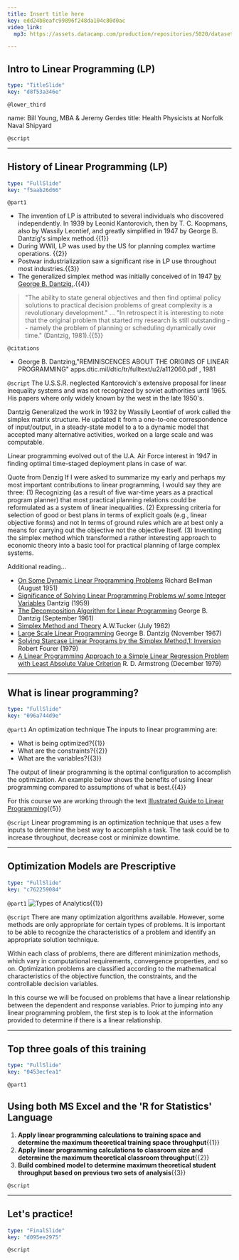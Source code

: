 ```yaml
---
title: Insert title here
key: edd24b8eafc99896f248da104c80d0ac
video_link:
  mp3: https://assets.datacamp.com/production/repositories/5020/datasets/be5197ecebed0705d03427f9d8425a5299ed99eb/Du_gamla_du_fria.mp3

---
```

## Intro to Linear Programming (LP)

```yaml
type: "TitleSlide"
key: "d8f53a346e"
```

`@lower_third`

name: Bill Young, MBA & Jeremy Gerdes
title: Health Physicists at Norfolk Naval Shipyard


`@script`



---
## History of Linear Programming (LP)

```yaml
type: "FullSlide"
key: "f5aab26d66"
```

`@part1`
- The invention of LP is attributed to several individuals who discovered independently. In 1939 by Leonid Kantorovich, then by T. C. Koopmans, also by Wassily Leontief, and greatly simplified in 1947 by George B. Dantzig's simplex method.{{1}}
- During WWII, LP was used by the US for planning complex wartime operations. {{2}}
- Postwar industrialization saw a significant rise in LP use throughout most industries.{{3}}
- The generalized simplex method was initially conceived of in 1947 [by George B. Dantzig.](https://apps.dtic.mil/dtic/tr/fulltext/u2/a112060.pdf).{{4}}
> "The ability to state general objectives and then find optimal policy solutions to practical decision problems of great complexity is a revolutionary development." ... "In retrospect it is interesting to note that the original problem that started my research Is still outstanding -- namely the problem of planning or scheduling dynamically over time." (Dantzig, 1981).{{5}}


`@citations`
- George B. Dantzing,"REMINISCENCES ABOUT THE ORIGINS OF LINEAR PROGRAMMING" apps.dtic.mil/dtic/tr/fulltext/u2/a112060.pdf , 1981


`@script`
The U.S.S.R. neglected Kantorovich's extensive proposal for linear inequality systems and was not recognized by soviet authorities until 1965. His papers where only widely known by the west in the late 1950's.

Dantzig Generalized the work in 1932 by Wassily Leontief of work called the simplex matrix structure. He updated it from a one-to-one correspondence of input/output, in a steady-state model to a to a dynamic model that accepted many alternative activities, worked on a large scale and was computable. 

Linear programming evolved out of the U.A. Air Force interest in 1947 in finding optimal time-staged deployment plans in case of war.

Quote from Denzig
If I were asked to summarize my early and perhaps my most important
contributions to linear programming, I would say they are three:
(1) Recognizing (as a result of five war-time years as a practical
program planner) that most practical planning relations could be
reformulated as a system of linear inequalities.
(2) Expressing criteria for selection of good or best plans in terms
of explicit goals (e.g., linear objective forms) and not In terms
of ground rules which are at best only a means for carrying out
the objective not the objective Itself.
(3) Inventing the simplex method which transformed a rather
interesting approach to economic theory into a basic tool for
practical planning of large complex systems.


Additional reading...
- [On Some Dynamic Linear Programming Problems](https://apps.dtic.mil/dtic/tr/fulltext/u2/603981.pdf) Richard Bellman (August 1951)
- [Significance of Solving Linear Programming Problems w/ some Integer Variables](https://apps.dtic.mil/dtic/tr/fulltext/u2/607024.pdf) Dantzig (1959)
- [The Decomposition Algorithm for Linear Programming](https://apps.dtic.mil/dtic/tr/fulltext/u2/263628.pdf) George B. Dantzig (September 1961)
- [Simplex Method and Theory](https://apps.dtic.mil/dtic/tr/fulltext/u2/277519.pdf) A.W.Tucker (July 1962)
- [Large Scale Linear Programming](https://apps.dtic.mil/dtic/tr/fulltext/u2/702054.pdf) George B. Dantzig (November 1967)
- [Solving Starcase Linear Programs by the Simplex Method,1: Inversion ](https://apps.dtic.mil/dtic/tr/fulltext/u2/a081713.pdf) Robert Fourer (1979)
- [A Linear Programming Approach to a Simple Linear Regression Problem with Least Absolute Value Criterion](https://apps.dtic.mil/dtic/tr/fulltext/u2/a078622.pdf) R. D. Armstrong (December 1979)


---
## What is linear programming?

```yaml
type: "FullSlide"
key: "096a744d9e"
```

`@part1`
An optimization technique
  The inputs to linear programming are:
- What is being optimized?{{1}}
- What are the constraints?{{2}}
- What are the variables?{{3}}

The output of linear programming is the optimal configuration to accomplish the optimization.  An example below shows the benefits of using linear programming compared to assumptions of what is best.{{4}}

For this course we are working through the text [Illustrated Guide to Linear Programming](https://www.amazon.com/Illustrated-Guide-Linear-Programming/dp/0486262588){{5}}


`@script`
Linear programming is an optimization technique that uses a few inputs to determine the best way to accomplish a task.  The task could be to increase throughput, decrease cost or minimize downtime.


---
## Optimization Models are Prescriptive

```yaml
type: "FullSlide"
key: "c762259084"
```

`@part1`
![Types of Analytics](https://assets.datacamp.com/production/repositories/5020/datasets/9e3f9dab9f9446658c1937526d285dfe0da4f3a0/Analytics%20Optimization%20Difficulty%20vs%20Value.png){{1}}


`@script`
There are many optimization algorithms available. However, some methods are only appropriate for certain types of problems. It is important to be able to recognize the characteristics of a problem and identify an appropriate solution technique. 

Within each class of problems, there are different minimization methods, which vary in computational requirements, convergence properties, and so on. Optimization problems are classified according to the mathematical characteristics of the objective function, the constraints, and the controllable decision variables.

In this course we will be focused on problems that have a linear relationship between the dependent and response variables.  Prior to jumping into any linear programming problem, the first step is to look at the information provided to determine if there is a linear relationship.


---
## Top three goals of this training

```yaml
type: "FullSlide"
key: "0453ecfea1"
```

`@part1`
## Using both MS Excel and the 'R for Statistics' Language
1.	**Apply linear programming calculations to training space and determine the maximum theoretical training space throughput**{{1}}
2.	**Apply linear programming calculations to classroom size and determine the maximum theoretical classroom throughput**{{2}}
3.	**Build combined model to determine maximum theoretical student throughput based on previous two sets of analysis**{{3}}


`@script`



---
## Let's practice!

```yaml
type: "FinalSlide"
key: "d095ee2975"
```

`@script`


